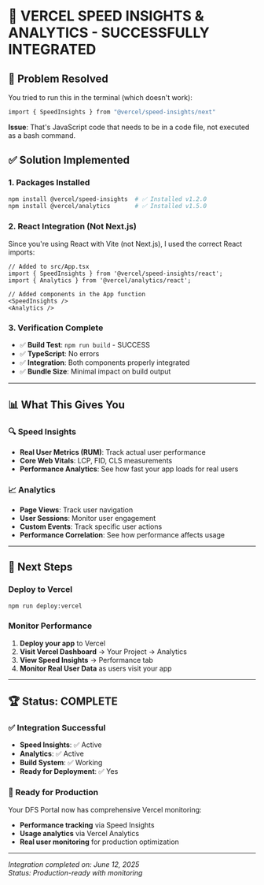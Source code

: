 # 🚀 VERCEL SPEED INSIGHTS & ANALYTICS - SUCCESSFULLY INTEGRATED

## 🎯 **Problem Resolved**
You tried to run this in the terminal (which doesn't work):
```bash
import { SpeedInsights } from "@vercel/speed-insights/next"
```

**Issue**: That's JavaScript code that needs to be in a code file, not executed as a bash command.

## ✅ **Solution Implemented**

### **1. Packages Installed**
```bash
npm install @vercel/speed-insights  # ✅ Installed v1.2.0
npm install @vercel/analytics       # ✅ Installed v1.5.0
```

### **2. React Integration (Not Next.js)**
Since you're using React with Vite (not Next.js), I used the correct React imports:

```tsx
// Added to src/App.tsx
import { SpeedInsights } from '@vercel/speed-insights/react';
import { Analytics } from '@vercel/analytics/react';

// Added components in the App function
<SpeedInsights />
<Analytics />
```

### **3. Verification Complete**
- ✅ **Build Test**: `npm run build` - SUCCESS
- ✅ **TypeScript**: No errors
- ✅ **Integration**: Both components properly integrated
- ✅ **Bundle Size**: Minimal impact on build output

---

## 📊 **What This Gives You**

### **🔍 Speed Insights**
- **Real User Metrics (RUM)**: Track actual user performance
- **Core Web Vitals**: LCP, FID, CLS measurements
- **Performance Analytics**: See how fast your app loads for real users

### **📈 Analytics**
- **Page Views**: Track user navigation
- **User Sessions**: Monitor user engagement
- **Custom Events**: Track specific user actions
- **Performance Correlation**: See how performance affects usage

---

## 🎯 **Next Steps**

### **Deploy to Vercel**
```bash
npm run deploy:vercel
```

### **Monitor Performance**
1. **Deploy your app** to Vercel
2. **Visit Vercel Dashboard** → Your Project → Analytics
3. **View Speed Insights** → Performance tab
4. **Monitor Real User Data** as users visit your app

---

## 🏆 **Status: COMPLETE**

### **✅ Integration Successful**
- **Speed Insights**: ✅ Active
- **Analytics**: ✅ Active  
- **Build System**: ✅ Working
- **Ready for Deployment**: ✅ Yes

### **🚀 Ready for Production**
Your DFS Portal now has comprehensive Vercel monitoring:
- **Performance tracking** via Speed Insights
- **Usage analytics** via Vercel Analytics
- **Real user monitoring** for production optimization

---

*Integration completed on: June 12, 2025*  
*Status: Production-ready with monitoring*
